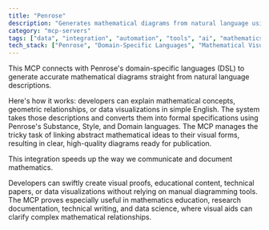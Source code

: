 ```yaml
---
title: "Penrose"
description: "Generates mathematical diagrams from natural language using Penrose's domain-specific languages for visualization."
category: "mcp-servers"
tags: ["data", "integration", "automation", "tools", "ai", "mathematics", "visualization", "education"]
tech_stack: ["Penrose", "Domain-Specific Languages", "Mathematical Visualization", "Diagram Generation", "Substance Language", "Style Language", "Domain Language"]
---
```


This MCP connects with Penrose's domain-specific languages (DSL) to generate accurate mathematical diagrams straight from natural language descriptions.

Here's how it works: developers can explain mathematical concepts, geometric relationships, or data visualizations in simple English. The system takes those descriptions and converts them into formal specifications using Penrose's Substance, Style, and Domain languages. The MCP manages the tricky task of linking abstract mathematical ideas to their visual forms, resulting in clear, high-quality diagrams ready for publication.

This integration speeds up the way we communicate and document mathematics.

Developers can swiftly create visual proofs, educational content, technical papers, or data visualizations without relying on manual diagramming tools. The MCP proves especially useful in mathematics education, research documentation, technical writing, and data science, where visual aids can clarify complex mathematical relationships.